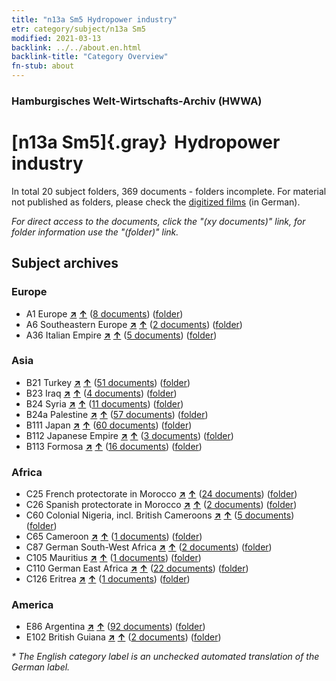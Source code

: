 ```yaml
---
title: "n13a Sm5 Hydropower industry"
etr: category/subject/n13a Sm5
modified: 2021-03-13
backlink: ../../about.en.html
backlink-title: "Category Overview"
fn-stub: about
---
```


### Hamburgisches Welt-Wirtschafts-Archiv (HWWA)
# [n13a Sm5]{.gray}&#8201; Hydropower industry&#160; 





In total 20 subject folders, 369 documents - folders incomplete.
For material not published as folders, please check the [digitized films](/film/h1_sh) (in German).

_For direct access to the documents, click the "(xy documents)" link, for folder information use the "(folder)" link._

## Subject archives



### Europe

- A1 Europe [**&nearr;**](../../../geo/i/140892/about.en.html "Europe (all folders)") [**&uarr;**](../../../geo/about.en.html#A1 "Country category system") (<a href="https://pm20.zbw.eu/dfgview/sh/140892,145121" title="about: Europe : Hydropower industry" target="_blank">8 documents</a>) ([folder](http://purl.org/pressemappe20/folder/sh/140892,145121))
- A6 Southeastern Europe [**&nearr;**](../../../geo/i/140900/about.en.html "Southeastern Europe (all folders)") [**&uarr;**](../../../geo/about.en.html#A6 "Country category system") (<a href="https://pm20.zbw.eu/dfgview/sh/140900,145121" title="about: Southeastern Europe : Hydropower industry" target="_blank">2 documents</a>) ([folder](http://purl.org/pressemappe20/folder/sh/140900,145121))
- A36 Italian Empire [**&nearr;**](../../../geo/i/141012/about.en.html "Italian Empire (all folders)") [**&uarr;**](../../../geo/about.en.html#A36 "Country category system") (<a href="https://pm20.zbw.eu/dfgview/sh/141012,145121" title="about: Italian Empire : Hydropower industry" target="_blank">5 documents</a>) ([folder](http://purl.org/pressemappe20/folder/sh/141012,145121))

### Asia

- B21 Turkey [**&nearr;**](../../../geo/i/141111/about.en.html "Turkey (all folders)") [**&uarr;**](../../../geo/about.en.html#B21 "Country category system") (<a href="https://pm20.zbw.eu/dfgview/sh/141111,145121" title="about: Turkey : Hydropower industry" target="_blank">51 documents</a>) ([folder](http://purl.org/pressemappe20/folder/sh/141111,145121))
- B23 Iraq [**&nearr;**](../../../geo/i/141113/about.en.html "Iraq (all folders)") [**&uarr;**](../../../geo/about.en.html#B23 "Country category system") (<a href="https://pm20.zbw.eu/dfgview/sh/141113,145121" title="about: Iraq : Hydropower industry" target="_blank">4 documents</a>) ([folder](http://purl.org/pressemappe20/folder/sh/141113,145121))
- B24 Syria [**&nearr;**](../../../geo/i/141114/about.en.html "Syria (all folders)") [**&uarr;**](../../../geo/about.en.html#B24 "Country category system") (<a href="https://pm20.zbw.eu/dfgview/sh/141114,145121" title="about: Syria : Hydropower industry" target="_blank">11 documents</a>) ([folder](http://purl.org/pressemappe20/folder/sh/141114,145121))
- B24a Palestine [**&nearr;**](../../../geo/i/141115/about.en.html "Palestine (all folders)") [**&uarr;**](../../../geo/about.en.html#B24a "Country category system") (<a href="https://pm20.zbw.eu/dfgview/sh/141115,145121" title="about: Palestine : Hydropower industry" target="_blank">57 documents</a>) ([folder](http://purl.org/pressemappe20/folder/sh/141115,145121))
- B111 Japan [**&nearr;**](../../../geo/i/141272/about.en.html "Japan (all folders)") [**&uarr;**](../../../geo/about.en.html#B111 "Country category system") (<a href="https://pm20.zbw.eu/dfgview/sh/141272,145121" title="about: Japan : Hydropower industry" target="_blank">60 documents</a>) ([folder](http://purl.org/pressemappe20/folder/sh/141272,145121))
- B112 Japanese Empire [**&nearr;**](../../../geo/i/141273/about.en.html "Japanese Empire (all folders)") [**&uarr;**](../../../geo/about.en.html#B112 "Country category system") (<a href="https://pm20.zbw.eu/dfgview/sh/141273,145121" title="about: Japanese Empire : Hydropower industry" target="_blank">3 documents</a>) ([folder](http://purl.org/pressemappe20/folder/sh/141273,145121))
- B113 Formosa [**&nearr;**](../../../geo/i/141274/about.en.html "Formosa (all folders)") [**&uarr;**](../../../geo/about.en.html#B113 "Country category system") (<a href="https://pm20.zbw.eu/dfgview/sh/141274,145121" title="about: Formosa : Hydropower industry" target="_blank">16 documents</a>) ([folder](http://purl.org/pressemappe20/folder/sh/141274,145121))

### Africa

- C25 French protectorate in Morocco [**&nearr;**](../../../geo/i/141358/about.en.html "French protectorate in Morocco (all folders)") [**&uarr;**](../../../geo/about.en.html#C25 "Country category system") (<a href="https://pm20.zbw.eu/dfgview/sh/141358,145121" title="about: French protectorate in Morocco : Hydropower industry" target="_blank">24 documents</a>) ([folder](http://purl.org/pressemappe20/folder/sh/141358,145121))
- C26 Spanish protectorate in Morocco [**&nearr;**](../../../geo/i/141359/about.en.html "Spanish protectorate in Morocco (all folders)") [**&uarr;**](../../../geo/about.en.html#C26 "Country category system") (<a href="https://pm20.zbw.eu/dfgview/sh/141359,145121" title="about: Spanish protectorate in Morocco : Hydropower industry" target="_blank">2 documents</a>) ([folder](http://purl.org/pressemappe20/folder/sh/141359,145121))
- C60 Colonial Nigeria, incl. British Cameroons [**&nearr;**](../../../geo/i/141409/about.en.html "Colonial Nigeria, incl. British Cameroons (all folders)") [**&uarr;**](../../../geo/about.en.html#C60 "Country category system") (<a href="https://pm20.zbw.eu/dfgview/sh/141409,145121" title="about: Colonial Nigeria, incl. British Cameroons : Hydropower industry" target="_blank">5 documents</a>) ([folder](http://purl.org/pressemappe20/folder/sh/141409,145121))
- C65 Cameroon [**&nearr;**](../../../geo/i/141410/about.en.html "Cameroon (all folders)") [**&uarr;**](../../../geo/about.en.html#C65 "Country category system") (<a href="https://pm20.zbw.eu/dfgview/sh/141410,145121" title="about: Cameroon : Hydropower industry" target="_blank">1 documents</a>) ([folder](http://purl.org/pressemappe20/folder/sh/141410,145121))
- C87 German South-West Africa [**&nearr;**](../../../geo/i/141450/about.en.html "German South-West Africa (all folders)") [**&uarr;**](../../../geo/about.en.html#C87 "Country category system") (<a href="https://pm20.zbw.eu/dfgview/sh/141450,145121" title="about: German South-West Africa : Hydropower industry" target="_blank">2 documents</a>) ([folder](http://purl.org/pressemappe20/folder/sh/141450,145121))
- C105 Mauritius [**&nearr;**](../../../geo/i/141469/about.en.html "Mauritius (all folders)") [**&uarr;**](../../../geo/about.en.html#C105 "Country category system") (<a href="https://pm20.zbw.eu/dfgview/sh/141469,145121" title="about: Mauritius : Hydropower industry" target="_blank">1 documents</a>) ([folder](http://purl.org/pressemappe20/folder/sh/141469,145121))
- C110 German East Africa [**&nearr;**](../../../geo/i/141471/about.en.html "German East Africa (all folders)") [**&uarr;**](../../../geo/about.en.html#C110 "Country category system") (<a href="https://pm20.zbw.eu/dfgview/sh/141471,145121" title="about: German East Africa : Hydropower industry" target="_blank">22 documents</a>) ([folder](http://purl.org/pressemappe20/folder/sh/141471,145121))
- C126 Eritrea [**&nearr;**](../../../geo/i/141483/about.en.html "Eritrea (all folders)") [**&uarr;**](../../../geo/about.en.html#C126 "Country category system") (<a href="https://pm20.zbw.eu/dfgview/sh/141483,145121" title="about: Eritrea : Hydropower industry" target="_blank">1 documents</a>) ([folder](http://purl.org/pressemappe20/folder/sh/141483,145121))

### America

- E86 Argentina [**&nearr;**](../../../geo/i/141692/about.en.html "Argentina (all folders)") [**&uarr;**](../../../geo/about.en.html#E86 "Country category system") (<a href="https://pm20.zbw.eu/dfgview/sh/141692,145121" title="about: Argentina : Hydropower industry" target="_blank">92 documents</a>) ([folder](http://purl.org/pressemappe20/folder/sh/141692,145121))
- E102 British Guiana [**&nearr;**](../../../geo/i/141700/about.en.html "British Guiana (all folders)") [**&uarr;**](../../../geo/about.en.html#E102 "Country category system") (<a href="https://pm20.zbw.eu/dfgview/sh/141700,145121" title="about: British Guiana : Hydropower industry" target="_blank">2 documents</a>) ([folder](http://purl.org/pressemappe20/folder/sh/141700,145121))


_* The English category label is an unchecked automated translation of the German label._

